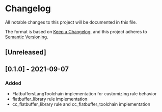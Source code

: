 # Changelog
All notable changes to this project will be documented in this file.

The format is based on [Keep a Changelog](https://keepachangelog.com/en/1.0.0/),
and this project adheres to [Semantic Versioning](https://semver.org/spec/v2.0.0.html).

## [Unreleased]

## [0.1.0] - 2021-09-07
### Added
- FlatbuffersLangToolchain implementation for customizing rule behavior
- flatbuffer_library rule implementation
- cc_flatbuffer_library rule and cc_flatbuffer_toolchain implementation

